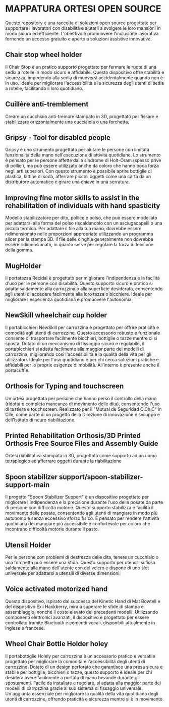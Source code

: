 # MAPPATURA ORTESI OPEN SOURCE
Questo repository è una raccolta di soluzioni open source progettate per supportare i lavoratori con disabilità e aiutarli a svolgere le loro mansioni in modo sicuro ed efficiente. L'obiettivo è promuovere l'inclusione lavorativa fornendo un accesso gratuito e aperto a soluzioni assistive innovative. 

## Chair stop wheel holder
Il Chair Stop è un pratico supporto progettato per fermare le ruote di una sedia a rotelle in modo sicuro e affidabile. Questo dispositivo offre stabilità e sicurezza, impedendo alla sedia di muoversi accidentalmente quando non è in uso. Ideale per migliorare l'accessibilità e la sicurezza degli utenti di sedia a rotelle, facilitando il loro quotidiano.
## Cuillère anti-tremblement
Creare un cucchiaio anti-tremore stampato in 3D, progettato per fissare e stabilizzare orizzontalmente una cucciaiola o una forchetta.
## Gripsy - Tool for disabled people
Gripsy è uno strumento progettato per aiutare le persone con limitata funzionalità della mano nell'esecuzione di attività quotidiane. Lo strumento è pensato per le persone affette dalla sindrome di Holt-Oram (spesso prive di pollici), ma può essere utilizzato anche da coloro che hanno poca forza negli arti superiori. Con questo strumento è possibile aprire bottiglie di plastica, lattine di soda, afferrare piccoli oggetti come una carta da un distributore automatico e girare una chiave in una serratura.
## Improving fine motor skills to assist in the rehabilitation of individuals with hand spasticity
Modello stabilizzatore per dito, pollice e polso, che può essere modellato per adattarsi alla forma del polso riscaldandolo con un asciugacapelli o una pistola termica. Per adattare il file alla tua mano, dovrebbe essere ridimensionato nelle proporzioni appropriate utilizzando un programma slicer per la stampa 3D. Il file delle cinghie generalmente non dovrebbe essere ridimensionato, in quanto serve per regolare la forza di tensione della gomma.
## MugHolder
Il portatazza Recidal è progettato per migliorare l'indipendenza e la facilità d'uso per le persone con disabilità. Questo supporto sicuro e pratico si adatta saldamente alla carrozzina o alla superficie desiderata, consentendo agli utenti di accedere facilmente alla loro tazza o bicchiere. Ideale per migliorare l'esperienza quotidiana e promuovere l'autonomia.
## NewSkill wheelchair cup holder
Il portabicchieri NewSkill per carrozzina è progettato per offrire praticità e comodità agli utenti di carrozzine. Questo accessorio robusto e funzionale consente di trasportare facilmente bicchieri, bottiglie o tazze mentre ci si sposta. Dotato di un meccanismo di fissaggio sicuro e regolabile, il portabicchieri si adatta facilmente alla maggior parte dei modelli di carrozzina, migliorando così l'accessibilità e la qualità della vita per gli utilizzatori. Ideale per l'uso quotidiano e per chi cerca soluzioni pratiche e affidabili per le proprie esigenze di mobilità. All’interno è presente anche il portacuffie.
## Orthosis for Typing and touchscreen
Un'ortesi progettata per persone che hanno perso il controllo della mano (ridotta o completa mancanza di movimento delle dita), consentendo l'uso di tastiera e touchscreen. Realizzato per il "Mutual de Seguridad C.Ch.C" in Cile, come parte di un progetto della Direzione di innovazione e sviluppo e dell'Istituto di neuro riabilitazione.
## Printed Rehabilitation Orthosis/3D Printed Orthosis Free Source Files and Assembly Guide
Ortesi riabilitativa stampata in 3D, progettata come supporto ad un uomo tetraplegico ad afferrare oggetti durante la riabilitazione
## Spoon stabilizer support/spoon-stabilizer-support-main
Il progetto "Spoon Stabilizer Support" è un dispositivo progettato per migliorare l'indipendenza e la precisione durante l'uso delle posate da parte di persone con difficoltà motorie. Questo supporto stabilizza e facilita il movimento delle posate, consentendo agli utenti di mangiare in modo più autonomo e senza eccessivo sforzo fisico. È pensato per rendere l'attività quotidiana del mangiare più accessibile e confortevole per coloro che incontrano difficoltà motorie durante il pasto.
## Utensil Holder
Per le persone con problemi di destrezza delle dita, tenere un cucchiaio o una forchetta può essere una sfida. Questo supporto per utensili si fissa saldamente alla mano dell'utente con del velcro e dispone di uno slot universale per adattarsi a utensili di diverse dimensioni.
## Voice activated motorized hand
Questo dispositivo, ispirato dal successo del Kinetic Hand di Mat Bowtell e del dispositivo Exii Hackberry, mira a superare le sfide di stampa e assemblaggio, nonché il costo elevato dei precedenti modelli. Utilizzando componenti elettronici avanzati, il dispositivo è progettato per essere controllato tramite Bluetooth e comandi vocali, disponibili attualmente in inglese e francese.
## Wheel Chair Bottle Holder holey
Il portabottiglie Holely per carrozzina è un accessorio pratico e versatile progettato per migliorare la comodità e l'accessibilità degli utenti di carrozzine. Dotato di un design perforato che garantisce una presa sicura e stabile per bottiglie, bicchieri o tazze, questo supporto è ideale per chi desidera avere facilmente a portata di mano bevande durante gli spostamenti. Facile da installare e regolare, si adatta alla maggior parte dei modelli di carrozzina grazie al suo sistema di fissaggio universale. Un'aggiunta essenziale per migliorare la qualità della vita quotidiana degli utenti di carrozzine, offrendo praticità e sicurezza mentre si è in movimento.
